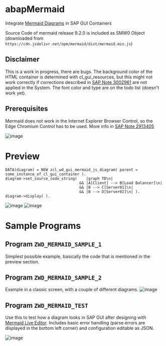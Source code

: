 # abapMermaid
Integrate [Mermaid Diagrams](https://github.com/mermaid-js/mermaid) in SAP GUI Containers

Source Code of mermaid release 9.2.0 is included as SMW0 Object (downloaded from `https://cdn.jsdelivr.net/npm/mermaid/dist/mermaid.min.js`)

## Disclaimer
This is a work in progress, there are bugs. The background color of the HTML container is determined with cl_gui_resources, but this might not work correctly if corrections described in [SAP Note 3002961](https://launchpad.support.sap.com/#/notes/3002961) are not applied in the System. 
The font color and type are on the todo list (doesn't work yet).

## Prerequisites
Mermaid does not work in the Internet Explorer Browser Control, so the Edge Chromium Control has to be used. More info in [SAP Note 2913405](https://launchpad.support.sap.com/#/notes/2913405)

![image](https://user-images.githubusercontent.com/6908247/162700774-2aedd4ac-526c-4b82-9dff-cb331ddf3cf4.png)


# Preview
```abap
DATA(diagram) = NEW zcl_wd_gui_mermaid_js_diagram( parent = some_instance_of_cl_gui_container ).
diagram->set_source_code_string(    |graph TD\n|
                                 && |A[Client] --> B[Load Balancer]\n|
                                 && |B --> C[Server01]\n|
                                 && |B --> D[Server02]\n| ).
diagram->display( ).
```
![image](https://user-images.githubusercontent.com/6908247/162644750-43fa7f39-2610-4da9-963f-3beec23d9143.png) ![image](https://user-images.githubusercontent.com/6908247/162644775-c2aba0bc-6144-4471-b69e-6e2e8add5187.png)

# Sample Programs
## Program `ZWD_MERMAID_SAMPLE_1`
Simplest possible example, basically the code that is mentioned in the preview section.

## Program `ZWD_MERMAID_SAMPLE_2`
Example in a classic screen, with a couple of different diagrams. 
![image](https://user-images.githubusercontent.com/6908247/162852204-b6f09007-6518-451c-a3eb-ca47917f6717.png)

## Program `ZWD_MERMAID_TEST`
Use this to test how a diagram looks in SAP GUI after designing with [Mermaid Live Editor](https://mermaid.live).
Includes basic error handling (parse errors are displayed in the bottom left corner) and configuration editable as JSON.

![image](https://user-images.githubusercontent.com/6908247/162852877-9c5b6dae-5d97-4164-b03e-1e31092d06a7.png)
